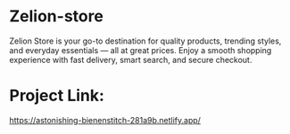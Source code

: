 # Zelion-store
Zelion Store is your go-to destination for quality products, trending styles, and everyday essentials — all at great prices. Enjoy a smooth shopping experience with fast delivery, smart search, and secure checkout.
# Project Link:
https://astonishing-bienenstitch-281a9b.netlify.app/
